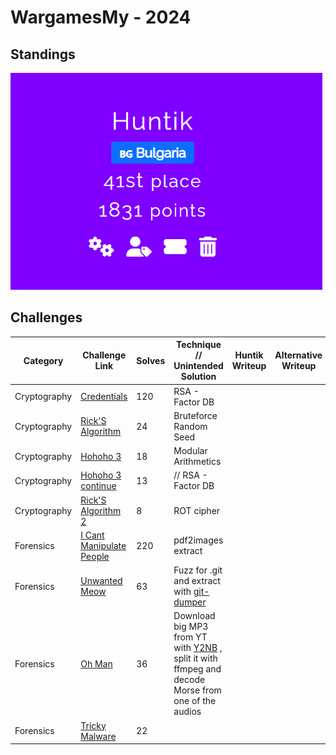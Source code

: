 # WargamesMy - 2024

## Standings

![Description](./images/TeamStandings.png)

## Challenges

| Category    | Challenge Link   | Solves | Technique // Unintended Solution    | Huntik Writeup   | Alternative Writeup   |
| ----------- | ---------------  | ------ | ------------ | ---------------- | ---------------------- |
| Cryptography   | [Credentials](challenges/Cryptography/Credentials/)    |    120     |   RSA - Factor DB   |           |
| Cryptography   | [Rick'S Algorithm](challenges/Cryptography/Rick-S-Algorithm/)   |   24      |   Bruteforce Random Seed   |  |
| Cryptography   | [Hohoho 3](challenges/Cryptography/Hohoho-3/)    |    18     |    Modular Arithmetics        |  |
| Cryptography   | [Hohoho 3 continue](challenges/Cryptography/Hohoho-3-continue/)    |   13      |     // RSA - Factor DB |  |
| Cryptography   | [Rick'S Algorithm 2](challenges/Cryptography/Rick-S-Algorithm-2/)  | 8        |    ROT cipher        |  |
| Forensics   | [I Cant Manipulate People](challenges/Forensics/I-Cant-Manipulate-People/)    |    220     |   pdf2images extract         |           |
| Forensics   | [Unwanted Meow](challenges/Forensics/Unwanted-Meow/)    |  63       |   Fuzz for .git and extract with [git-dumper](https://github.com/arthaud/git-dumper) |           |
| Forensics   | [Oh Man](challenges/Forensics/Oh-Man/)    |   36      |  Download big MP3 from YT with [Y2NB](https://y2nb.com/en/) , split it with ffmpeg and decode Morse from one of the audios |           |
| Forensics   | [Tricky Malware](challenges/Forensics/Tricky-Malware/)    |   22      |            |           |
